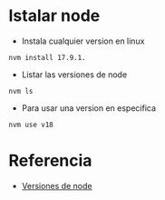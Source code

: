 # Istalar node
- Instala cualquier version en linux
```console
nvm install 17.9.1.
```
- Listar las versiones de node
```console
nvm ls
```
- Para usar una version en especifica
```console
nvm use v18
```
# Referencia
- [Versiones de node](https://nodejs.org/es/download/releases/)
